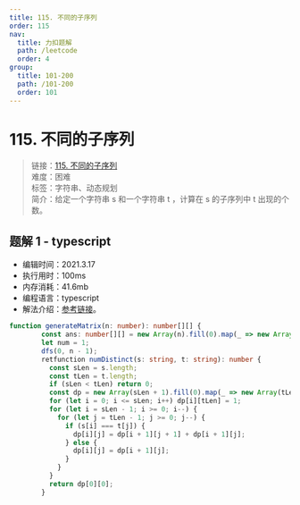 ```yaml
---
title: 115. 不同的子序列
order: 115
nav:
  title: 力扣题解
  path: /leetcode
  order: 4
group:
  title: 101-200
  path: /101-200
  order: 101
---
```


# 115. 不同的子序列

> 链接：[115. 不同的子序列](https://leetcode-cn.com/problems/distinct-subsequences/)  
> 难度：困难  
> 标签：字符串、动态规划  
> 简介：给定一个字符串 s 和一个字符串 t ，计算在 s 的子序列中 t 出现的个数。

## 题解 1 - typescript

- 编辑时间：2021.3.17
- 执行用时：100ms
- 内存消耗：41.6mb
- 编程语言：typescript
- 解法介绍：[参考链接](https://leetcode-cn.com/problems/distinct-subsequences/solution/bu-tong-de-zi-xu-lie-by-leetcode-solutio-urw3/)。

```typescript
function generateMatrix(n: number): number[][] {
        const ans: number[][] = new Array(n).fill(0).map(_ => new Array(n));
        let num = 1;
        dfs(0, n - 1);
        retfunction numDistinct(s: string, t: string): number {
          const sLen = s.length;
          const tLen = t.length;
          if (sLen < tLen) return 0;
          const dp = new Array(sLen + 1).fill(0).map(_ => new Array(tLen + 1).fill(0));
          for (let i = 0; i <= sLen; i++) dp[i][tLen] = 1;
          for (let i = sLen - 1; i >= 0; i--) {
            for (let j = tLen - 1; j >= 0; j--) {
              if (s[i] === t[j]) {
                dp[i][j] = dp[i + 1][j + 1] + dp[i + 1][j];
              } else {
                dp[i][j] = dp[i + 1][j];
              }
            }
          }
          return dp[0][0];
        }
```
